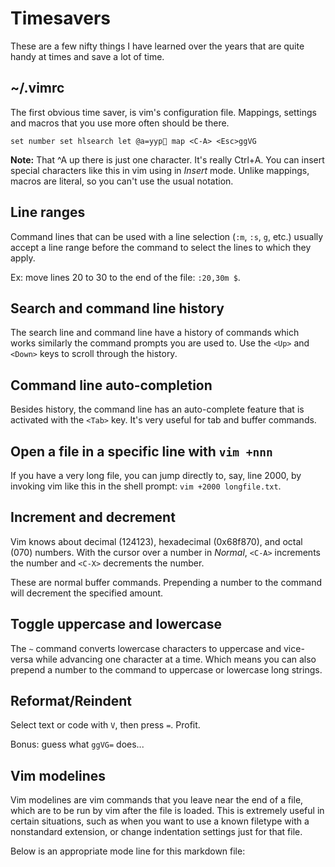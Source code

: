 Timesavers
==========

These are a few nifty things I have learned over the years that are
quite handy at times and save a lot of time.

~/.vimrc
--------

The first obvious time saver, is vim's configuration file. Mappings,
settings and macros that you use more often should be there.

``
set number
set hlsearch
let @a=yyp
map <C-A> <Esc>ggVG
``

**Note:** That ^A up there is just one character. It's really Ctrl+A.
You can insert special characters like this in vim using <C-V> in
*Insert* mode. Unlike mappings, macros are literal, so you can't use
the usual notation.

Line ranges
-----------

Command lines that can be used with a line selection (`:m`, `:s`, `g`,
etc.) usually accept a line range before the command to select the
lines to which they apply.

Ex: move lines 20 to 30 to the end of the file: `:20,30m $`.

Search and command line history
-------------------------------

The search line and command line have a history of commands which
works similarly the command prompts you are used to. Use the `<Up>`
and `<Down>` keys to scroll through the history.

Command line auto-completion
---------------------------

Besides history, the command line has an auto-complete feature that is
activated with the `<Tab>` key. It's very useful for tab and buffer
commands.

Open a file in a specific line with `vim +nnn`
----------------------------------------------

If you have a very long file, you can jump directly to, say, line 2000,
by invoking vim like this in the shell prompt: `vim +2000
longfile.txt`.

Increment and decrement
-----------------------

Vim knows about decimal (124123), hexadecimal (0x68f870), and octal
(070) numbers. With the cursor over a number in *Normal*, `<C-A>`
increments the number and `<C-X>` decrements the number.

These are normal buffer commands. Prepending a number to the command
will decrement the specified amount.

Toggle uppercase and lowercase
------------------------------

The `~` command converts lowercase characters to uppercase and
vice-versa while advancing one character at a time. Which means you can
also prepend a number to the command to uppercase or lowercase long
strings.

Reformat/Reindent
-----------------

Select text or code with `V`, then press `=`. Profit.

Bonus: guess what `ggVG=` does...

Vim modelines
-------------

Vim modelines are vim commands that you leave near the end of a file,
which are to be run by vim after the file is loaded. This is extremely
useful in certain situations, such as when you want to use a known filetype
with a nonstandard extension, or change indentation settings just for
that file.

Below is an appropriate mode line for this markdown file:

<!--
  Modelines are usually left inside comments
  vim: set filetype=markdown shiftwidth=4 tabstop=4 expandtab
-->
